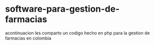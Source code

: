 # software-para-gestion-de-farmacias
acontinuacion les comparto un codigo  hecho en php para la  gestion de farmacias en colombia
